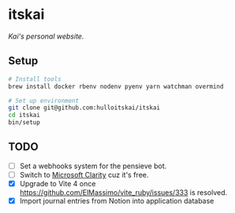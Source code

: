 # itskai

_Kai's personal website._

## Setup

```bash
# Install tools
brew install docker rbenv nodenv pyenv yarn watchman overmind

# Set up environment
git clone git@github.com:hulloitskai/itskai
cd itskai
bin/setup
```

## TODO

- [ ] Set a webhooks system for the pensieve bot.
- [ ] Switch to [Microsoft Clarity](https://clarity.microsoft.com) cuz it's
      free.
- [x] Upgrade to Vite 4 once https://github.com/ElMassimo/vite_ruby/issues/333
      is resolved.
- [x] Import journal entries from Notion into application database
